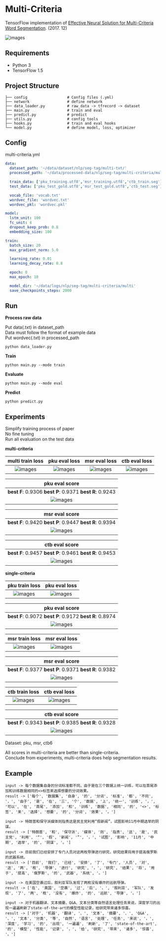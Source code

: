 # Multi-Criteria

TensorFlow implementation of [Effective Neural Solution for Multi-Criteria Word Segmentation](https://arxiv.org/pdf/1712.02856.pdf). (2017. 12)

![images](images/paper.png)

## Requirements

- Python 3
- TensorFlow 1.5


## Project Structure


    ├── config                  # Config files (.yml)
    ├── network                 # define network
    ├── data_loader.py          # raw_data -> tfrecord -> dataset
    ├── main.py                 # train and eval
    ├── predict.py              # predict
    ├── utils.py                # config tools
    ├── hooks.py                # train and eval hooks
    └── model.py                # define model, loss, optimizer
    

## Config

multi-criteria.yml

```yml
data:
  dataset_path: '~/data/dataset/nlp/seg-tag/multi-txt/'
  processed_path: '~/data/processed-data/nlp/seg-tag/multi-criteria/multi'

  train_data: ['pku_training.utf8','msr_training.utf8','ctb_train.seg']
  test_data: ['pku_test_gold.utf8','msr_test_gold.utf8','ctb_test.seg']

  vocab_file: 'vocab.txt'
  wordvec_file: 'wordvec.txt'
  wordvec_pkl: 'wordvec.pkl'

model:
  lstm_unit: 100
  fc_unit: 4
  dropout_keep_prob: 0.8
  embedding_size: 100

train:
  batch_size: 20
  max_gradient_norm: 5.0

  learning_rate: 0.01
  learning_decay_rate: 0.8

  epoch: 0
  max_epoch: 10

  model_dir: '~/data/logs/nlp/seg-tag/multi-criteria/multi'
  save_checkpoints_steps: 2000
```


## Run

**Process raw data**  

Put data(.txt) in dataset_path  
Data must follow the format of example data  
Put wordvec(.txt) in processed_path

```
python data_loader.py
```

**Train**

```
python main.py --mode train
```

**Evaluate**

```
python main.py --mode eval
```

**Predict**  
```
python predict.py
```

## Experiments

Simplify training process of paper  
No fine tuning  
Run all evaluation on the test data


**multi-criteria**

|multi train loss|pku eval loss|msr eval loss|ctb eval loss| 
| :----------:| :----------: | :-----: | :---: |
|![images](images/multi-train-loss.png)|![images](images/multi-eval-pku-loss.png)|![images](images/multi-eval-msr-loss.png)|![images](images/multi-eval-ctb-loss.png)

|pku eval score|
| :----------:|
|**best F**: 0.9306 **best P**: 0.9371 **best R**: 0.9243 |
|![images](images/multi-eval-pku-score.png)|

|msr eval score|
| :----------:|
|**best F**: 0.9420 **best P**: 0.9447 **best R**: 0.9394 |
|![images](images/multi-eval-msr-score.png)|

|ctb eval score|
| :----------:|
|**best F**: 0.9457 **best P**: 0.9461 **best R**: 0.9453 |
|![images](images/multi-eval-ctb-score.png)|

**single-criteria**

|pku train loss|pku eval loss|
| :----------:| :----------: |
|![images](images/pku-train-loss.png)|![images](images/pku-eval-loss.png)|

|pku eval score|
| :----------:|
|**best F**: 0.9072 **best P**: 0.9172 **best R**: 0.8974 |
|![images](images/pku-eval-score.png)|

|msr train loss|msr eval loss|
| :----------:| :----------: |
|![images](images/msr-train-loss.png)|![images](images/msr-eval-loss.png)|


|msr eval score|
| :----------:|
|**best F**: 0.9377 **best P**: 0.9371 **best R**: 0.9382 |
|![images](images/msr-eval-score.png)|

|ctb train loss|ctb eval loss|
| :----------:| :----------: |
|![images](images/ctb-train-loss.png)|![images](images/ctb-eval-loss.png)|


|ctb eval score|
| :----------:|
|**best F**: 0.9343 **best P**: 0.9385 **best R**: 0.9328 |
|![images](images/ctb-eval-score.png)|

Dataset: pku, msr, ctb6  

All scores in multi-criteria are better than single-criteria.  
Conclude from experiments, multi-criteria does help segmentation results.
 
## Example

```
input -> 每个数据集自身的分词标准都不同，由于是在三个数据上统一训练，可以在首尾添加和训练数据相同的<>标签来选择想要的分词效果。
result -> ['每个', '数据集', '自身', '的', '分词', '标准', '都', '不同', '，', '由于', '是', '在', '三', '个', '数据', '上', '统一', '训练', '，', '可以', '在', '首尾', '添加', '和', '训练', '数据', '相同', '的', '<>', '标签', '来', '选择', '想要', '的', '分词', '效果', '。']

input -> 特朗普和保守派媒体则指责这是民主党利用“假新闻”，试图影响11月中期选举的阴谋。
result -> ['特朗普', '和', '保守派', '媒体', '则', '指责', '这', '是', '民主党', '利用', '“', '假', '新闻', '”', '，', '试图', '影响', '11月', '中期', '选举', '的', '阴谋', '。']

input -> 目前我们已经安排了专门人员对这两枚导弹进行研究，研究结果将用于提高俄罗斯的武器系统。
result -> ['目前', '我们', '已经', '安排', '了', '专门', '人员', '对', '这', '两', '枚', '导弹', '进行', '研究', '，', '研究', '结果', '将', '用于', '提高', '俄罗斯', '的', '武器', '系统', '。']

input -> 在美国空袭过后，叙利亚军队发现了两枚没有爆炸的巡航导弹。
result -> ['在', '美国', '空袭', '过', '后', '，', '叙利亚', '军队', '发现', '了', '两', '枚', '没有', '爆炸', '的', '巡航', '导弹', '。']

input -> 对于机器翻译、文本摘要、Q&A、文本分类等自然语言处理任务来说，深度学习的出现一遍遍刷新了state-of-the-art的模型性能记录，给研究带来诸多惊喜。
result -> ['对于', '机器', '翻译', '、', '文本', '摘要', '、', 'Q&A', '、', '文本', '分类', '等', '自然', '语言', '处理', '任务', '来说', '，', '深度', '学习', '的', '出现', '一遍遍', '刷新', '了', 'state-of-the-art', '的', '模型', '性能', '记录', '，', '给', '研究', '带来', '诸多', '惊喜', '。']

```




